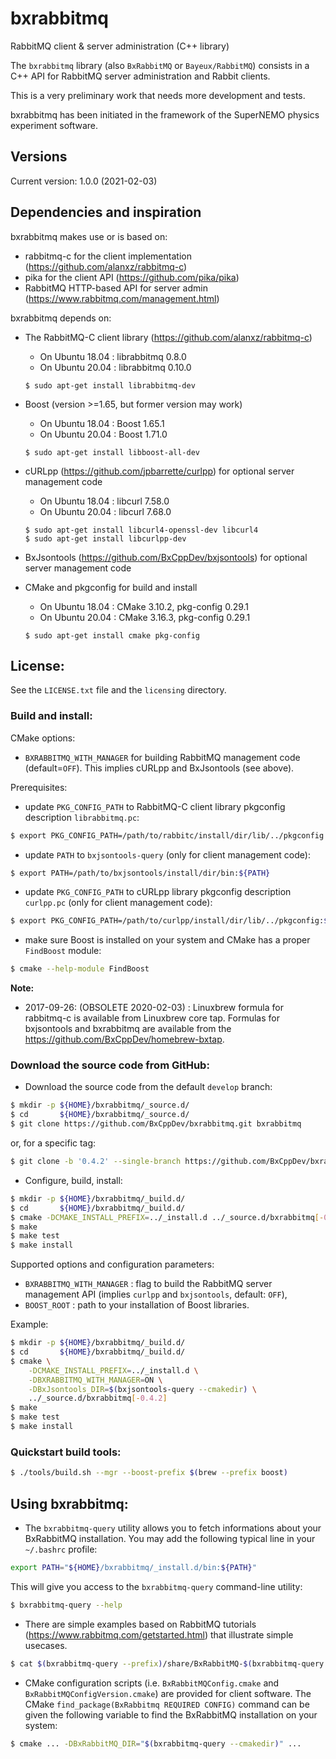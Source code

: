 # bxrabbitmq
RabbitMQ client & server administration (C++ library)

The     ``bxrabbitmq``     library     (also   ``BxRabbitMQ``     or
``Bayeux/RabbitMQ``) consists in  a C++ API for RabbitMQ server
administration and Rabbit clients.

This is a very preliminary work that needs more development and tests.

bxrabbitmq  has  been initiated  in  the  framework of  the  SuperNEMO
physics experiment software.

## Versions

Current version: 1.0.0 (2021-02-03)


## Dependencies and inspiration

bxrabbitmq makes use or is based on:
* rabbitmq-c for the client implementation (https://github.com/alanxz/rabbitmq-c)
* pika for the client API (https://github.com/pika/pika)
* RabbitMQ HTTP-based API for server admin (https://www.rabbitmq.com/management.html)

bxrabbitmq depends on:

* The RabbitMQ-C client library (https://github.com/alanxz/rabbitmq-c)

  * On Ubuntu 18.04 : librabbitmq 0.8.0
  * On Ubuntu 20.04 : librabbitmq 0.10.0
  
  ```
  $ sudo apt-get install librabbitmq-dev
  ```

* Boost (version >=1.65, but former version may work)

  * On Ubuntu 18.04 : Boost 1.65.1
  * On Ubuntu 20.04 : Boost 1.71.0
  
  ```
  $ sudo apt-get install libboost-all-dev
  ```

* cURLpp (https://github.com/jpbarrette/curlpp) for optional server management code

  * On Ubuntu 18.04 : libcurl 7.58.0
  * On Ubuntu 20.04 : libcurl 7.68.0
  
  ```
  $ sudo apt-get install libcurl4-openssl-dev libcurl4
  $ sudo apt-get install libcurlpp-dev
  ```

* BxJsontools (https://github.com/BxCppDev/bxjsontools) for optional server management code
  
* CMake and pkgconfig for build and install

  * On Ubuntu 18.04 : CMake 3.10.2, pkg-config 0.29.1
  * On Ubuntu 20.04 : CMake 3.16.3, pkg-config 0.29.1
  
  ```
  $ sudo apt-get install cmake pkg-config
  ```

## License:

See the ``LICENSE.txt`` file and the ``licensing`` directory.


### Build and install:

CMake options:
* ``BXRABBITMQ_WITH_MANAGER`` for building RabbitMQ management code (default=``OFF``). This implies
  cURLpp and BxJsontools (see above).

Prerequisites:

* update ``PKG_CONFIG_PATH`` to RabbitMQ-C client library pkgconfig description ``librabbitmq.pc``:
```sh
$ export PKG_CONFIG_PATH=/path/to/rabbitc/install/dir/lib/../pkgconfig:${PKG_CONFIG_PATH}
```
* update ``PATH`` to ``bxjsontools-query`` (only for client management code):
```sh
$ export PATH=/path/to/bxjsontools/install/dir/bin:${PATH}
```
* update ``PKG_CONFIG_PATH`` to cURLpp library pkgconfig description ``curlpp.pc`` (only for client management code):
```sh
$ export PKG_CONFIG_PATH=/path/to/curlpp/install/dir/lib/../pkgconfig:${PKG_CONFIG_PATH}
```
* make sure Boost is installed on your system and CMake has a proper ``FindBoost`` module:
```sh
$ cmake --help-module FindBoost
```

**Note:**

* 2017-09-26: (OBSOLETE 2020-02-03) :
Linuxbrew formula for rabbitmq-c is available from Linuxbrew
core tap. Formulas for bxjsontools and bxrabbitmq are available from
the  https://github.com/BxCppDev/homebrew-bxtap.

### Download the source code from GitHub:

* Download the source code from the default ``develop`` branch:

```sh
$ mkdir -p ${HOME}/bxrabbitmq/_source.d/
$ cd       ${HOME}/bxrabbitmq/_source.d/
$ git clone https://github.com/BxCppDev/bxrabbitmq.git bxrabbitmq
```

or, for a specific tag:

```sh
$ git clone -b '0.4.2' --single-branch https://github.com/BxCppDev/bxrabbitmq.git bxrabbitmq-0.4.2
```

* Configure, build, install:

```sh
$ mkdir -p ${HOME}/bxrabbitmq/_build.d/
$ cd       ${HOME}/bxrabbitmq/_build.d/
$ cmake -DCMAKE_INSTALL_PREFIX=../_install.d ../_source.d/bxrabbitmq[-0.4.2]
$ make
$ make test
$ make install
```

Supported options and configuration parameters:

* ``BXRABBITMQ_WITH_MANAGER`` : flag to build the RabbitMQ server management API (implies ``curlpp``
   and ``bxjsontools``, default: ``OFF``),
* ``BOOST_ROOT`` : path to your installation of Boost libraries.

Example:
```sh
$ mkdir -p ${HOME}/bxrabbitmq/_build.d/
$ cd       ${HOME}/bxrabbitmq/_build.d/
$ cmake \
    -DCMAKE_INSTALL_PREFIX=../_install.d \
    -DBXRABBITMQ_WITH_MANAGER=ON \
    -DBxJsontools_DIR=$(bxjsontools-query --cmakedir) \
    ../_source.d/bxrabbitmq[-0.4.2]
$ make
$ make test
$ make install
```

### Quickstart build tools:

```sh
$ ./tools/build.sh --mgr --boost-prefix $(brew --prefix boost)
```


## Using bxrabbitmq:

* The ``bxrabbitmq-query`` utility allows you to fetch informations about your
  BxRabbitMQ installation. You may add the following typical line in your
``~/.bashrc`` profile:
```sh
export PATH="${HOME}/bxrabbitmq/_install.d/bin:${PATH}"
```
  This  will give  you access  to the  ``bxrabbitmq-query`` command-line utility:
```sh
$ bxrabbitmq-query --help
```

* There   are   simple   examples    based   on   RabbitMQ   tutorials
(https://www.rabbitmq.com/getstarted.html)   that  illustrate   simple
usecases.
```sh
$ cat $(bxrabbitmq-query --prefix)/share/BxRabbitMQ-$(bxrabbitmq-query --version)/examples/tutorials/README.md
```

* CMake  configuration  scripts (i.e.  ``BxRabbitMQConfig.cmake``  and
  ``BxRabbitMQConfigVersion.cmake``)    are    provided    for    client
  software. The  CMake ``find_package(BxRabbitmq REQUIRED CONFIG)`` command
  can  be   given  the  following   variable  to  find   the  BxRabbitMQ
  installation on your system:
```sh
$ cmake ... -DBxRabbitMQ_DIR="$(bxrabbitmq-query --cmakedir)" ...
```
